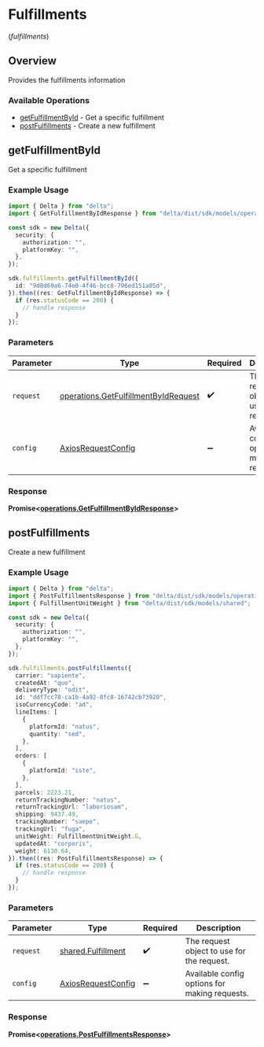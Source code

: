 # Fulfillments
(*fulfillments*)

## Overview

Provides the fulfillments information

### Available Operations

* [getFulfillmentById](#getfulfillmentbyid) - Get a specific fulfillment
* [postFulfillments](#postfulfillments) - Create a new fulfillment

## getFulfillmentById

Get a specific fulfillment

### Example Usage

```typescript
import { Delta } from "delta";
import { GetFulfillmentByIdResponse } from "delta/dist/sdk/models/operations";

const sdk = new Delta({
  security: {
    authorization: "",
    platformKey: "",
  },
});

sdk.fulfillments.getFulfillmentById({
  id: "9d8d69a6-74e0-4f46-bcc8-796ed151a05d",
}).then((res: GetFulfillmentByIdResponse) => {
  if (res.statusCode == 200) {
    // handle response
  }
});
```

### Parameters

| Parameter                                                                                    | Type                                                                                         | Required                                                                                     | Description                                                                                  |
| -------------------------------------------------------------------------------------------- | -------------------------------------------------------------------------------------------- | -------------------------------------------------------------------------------------------- | -------------------------------------------------------------------------------------------- |
| `request`                                                                                    | [operations.GetFulfillmentByIdRequest](../../models/operations/getfulfillmentbyidrequest.md) | :heavy_check_mark:                                                                           | The request object to use for the request.                                                   |
| `config`                                                                                     | [AxiosRequestConfig](https://axios-http.com/docs/req_config)                                 | :heavy_minus_sign:                                                                           | Available config options for making requests.                                                |


### Response

**Promise<[operations.GetFulfillmentByIdResponse](../../models/operations/getfulfillmentbyidresponse.md)>**


## postFulfillments

Create a new fulfillment

### Example Usage

```typescript
import { Delta } from "delta";
import { PostFulfillmentsResponse } from "delta/dist/sdk/models/operations";
import { FulfillmentUnitWeight } from "delta/dist/sdk/models/shared";

const sdk = new Delta({
  security: {
    authorization: "",
    platformKey: "",
  },
});

sdk.fulfillments.postFulfillments({
  carrier: "sapiente",
  createdAt: "quo",
  deliveryType: "odit",
  id: "ddf7cc78-ca1b-4a92-8fc8-16742cb73920",
  isoCurrencyCode: "ad",
  lineItems: [
    {
      platformId: "natus",
      quantity: "sed",
    },
  ],
  orders: [
    {
      platformId: "iste",
    },
  ],
  parcels: 2223.21,
  returnTrackingNumber: "natus",
  returnTrackingUrl: "laboriosam",
  shipping: 9437.49,
  trackingNumber: "saepe",
  trackingUrl: "fuga",
  unitWeight: FulfillmentUnitWeight.G,
  updatedAt: "corporis",
  weight: 6130.64,
}).then((res: PostFulfillmentsResponse) => {
  if (res.statusCode == 200) {
    // handle response
  }
});
```

### Parameters

| Parameter                                                    | Type                                                         | Required                                                     | Description                                                  |
| ------------------------------------------------------------ | ------------------------------------------------------------ | ------------------------------------------------------------ | ------------------------------------------------------------ |
| `request`                                                    | [shared.Fulfillment](../../models/shared/fulfillment.md)     | :heavy_check_mark:                                           | The request object to use for the request.                   |
| `config`                                                     | [AxiosRequestConfig](https://axios-http.com/docs/req_config) | :heavy_minus_sign:                                           | Available config options for making requests.                |


### Response

**Promise<[operations.PostFulfillmentsResponse](../../models/operations/postfulfillmentsresponse.md)>**


